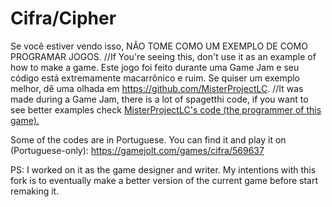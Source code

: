 # Cifra/Cipher
Se você estiver vendo isso, NÃO TOME COMO UM EXEMPLO DE COMO PROGRAMAR JOGOS. //If You're seeing this, don't use it as an example of how to make a game.
Este jogo foi feito durante uma Game Jam e seu código está extremamente macarrônico e ruim. Se quiser um exemplo melhor, dê uma olhada em https://github.com/MisterProjectLC. //It was made during a Game Jam, there is a lot of spagetthi code, if you want to see better examples check [MisterProjectLC's code (the programmer of this game).](https://github.com/MisterProjectLC) 

Some of the codes are in Portuguese. You can find it and play it on (Portuguese-only): https://gamejolt.com/games/cifra/569637

PS: I worked on it as the game designer and writer. My intentions with this fork is to eventually make a better version of the current game before start remaking it.
